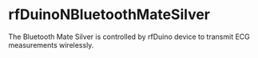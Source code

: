 # rfDuinoNBluetoothMateSilver
The Bluetooth Mate Silver is controlled by rfDuino device to transmit ECG measurements wirelessly.
